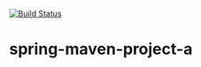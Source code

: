 [![Build Status](https://app.travis-ci.com/TerSimaN/spring-maven-project-a.svg?branch=main)](https://app.travis-ci.com/TerSimaN/spring-maven-project-a)

# spring-maven-project-a
